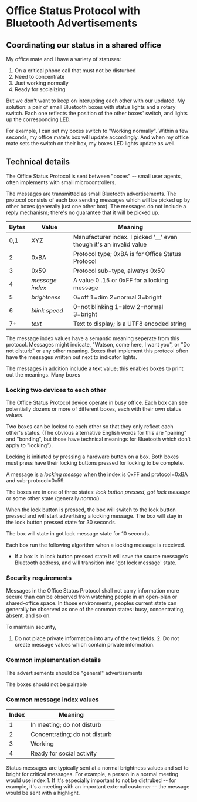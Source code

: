 # Office Status Protocol with Bluetooth Advertisements

## Coordinating our status in a shared office

My office mate and I have a variety of statuses:

1. On a critical phone call that must not be disturbed
2. Need to concentrate
3. Just working normally
4. Ready for socializing

But we don't want to keep on interupting each other with our updated. My solution: a pair of small Bluetooth boxes with status lights and a rotary switch. Each one reflects the position of the other boxes' switch, and lights up the corresponding LED.

For example, I can set my boxes switch to "Working normally". Within a few seconds, my office mate's box will update accordingly. And when my office mate sets the switch on their box, my boxes LED lights update as well.

## Technical details

The Office Status Protocol is sent between "boxes" -- small user agents, often implements with small microcontrollers. 

The messages are transmitted as small Bluetooth advertisements. The protocol consists of each box sending messages which will be picked up by other boxes (generally just one other box). The messages do not include a reply mechanism; there's no guarantee that it will be picked up.

Bytes|Value|Meaning
-----|-----|-----
0,1| XYZ |Manufacturer index. I picked '__' even though it's an invalid value
2| 0xBA| Protocol type; 0xBA is for Office Status Protocol 
3| 0x59 | Protocol sub-type, alwatys 0x59
4| *message index* | A value 0..15 or 0xFF for a locking message
5| *brightness* | 0=off 1=dim 2=normal 3=bright
6| *blink speed* | 0=not blinking 1=slow 2=normal 3=bright
7+| *text* | Text to display; is a UTF8 encoded string

The message index values have a semantic meaning seperate from this protocol. Messages might indicate, "Watson, come here, I want you", or "Do not disturb" or any other meaning. Boxes that implement this protocol often have the messages written out next to indicator lights.

The messages in addition include a text value; this enables boxes to print out the meanings. Many boxes 

### Locking two devices to each other

The Office Status Protocol device operate in  busy office. Each box can see potentially dozens or more of different boxes, each with their own status values. 

Two boxes can be locked to each other so that they only reflect each other's status. (The obvious alternative English words for this are "pairing" and "bonding", but those have technical meanings for Bluetooth which don't apply to "locking").

Locking is initiated by pressing a hardware button on a box. Both boxes must press have their locking buttons pressed for locking to be complete. 

A message is a *locking messge* when the index is 0xFF and protocol=0xBA and sub-protocol=0x59. 

The boxes are in one of three states: *lock button pressed*, *got lock message* or some other state (generally *normal*).

When the lock button is pressed, the box will switch to the lock button pressed and will start advertising a locking message. The box will stay in the lock button pressed state for 30 seconds. 

The box will state in got lock message state for 10 seconds.

Each box run the following algorithm when a locking message is received.

* If a box is in lock button pressed state it will save the source message's Bluetooth address, and will transition into 'got lock message' state. 


### Security requirements

Messages in the Office Status Protocol shall not carry information more secure than can be observed from watching people in an open-plan or shared-office space. In those environments, peoples current state can generally be observed as one of the common states: busy, concentrating, absent, and so on.

To maintain security, 
1. Do not place private information into any of the text fields. 2. Do not create message values which contain private information. 

### Common implementation details

The advertisements should be "general" advertisements

The boxes should not be pairable

### Common message index values

Index|Meaning
-----|-----
1|In meeting; do not disturb
2|Concentrating; do not disturb
3|Working
4|Ready for social activity

Status messages are typically sent at a normal brightness values and set to bright for critical messages. For example, a person in a normal meeting would use index 1. If it's especially important to not be distrubed -- for example, it's a meeting with an important external customer -- the message would be sent with a highlight.